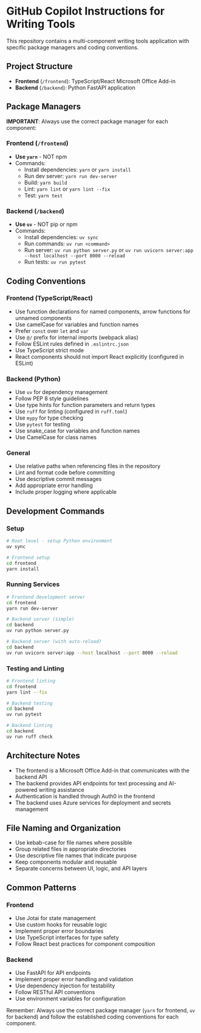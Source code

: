 # GitHub Copilot Instructions for Writing Tools

This repository contains a multi-component writing tools application with specific package managers and coding conventions.

## Project Structure

- **Frontend** (`/frontend`): TypeScript/React Microsoft Office Add-in
- **Backend** (`/backend`): Python FastAPI application

## Package Managers

**IMPORTANT**: Always use the correct package manager for each component:

### Frontend (`/frontend`)
- **Use `yarn`** - NOT npm
- Commands:
  - Install dependencies: `yarn` or `yarn install`
  - Run dev server: `yarn run dev-server`
  - Build: `yarn build`
  - Lint: `yarn lint` or `yarn lint --fix`
  - Test: `yarn test`

### Backend (`/backend`)
- **Use `uv`** - NOT pip or npm
- Commands:
  - Install dependencies: `uv sync`
  - Run commands: `uv run <command>`
  - Run server: `uv run python server.py` or `uv run uvicorn server:app --host localhost --port 8000 --reload`
  - Run tests: `uv run pytest`

## Coding Conventions

### Frontend (TypeScript/React)
- Use function declarations for named components, arrow functions for unnamed components
- Use camelCase for variables and function names
- Prefer `const` over `let` and `var`
- Use `@/` prefix for internal imports (webpack alias)
- Follow ESLint rules defined in `.eslintrc.json`
- Use TypeScript strict mode
- React components should not import React explicitly (configured in ESLint)

### Backend (Python)
- Use `uv` for dependency management
- Follow PEP 8 style guidelines
- Use type hints for function parameters and return types
- Use `ruff` for linting (configured in `ruff.toml`)
- Use `mypy` for type checking
- Use `pytest` for testing
- Use snake_case for variables and function names
- Use CamelCase for class names

### General
- Use relative paths when referencing files in the repository
- Lint and format code before committing
- Use descriptive commit messages
- Add appropriate error handling
- Include proper logging where applicable

## Development Commands

### Setup
```bash
# Root level - setup Python environment
uv sync

# Frontend setup
cd frontend
yarn install
```

### Running Services
```bash
# Frontend development server
cd frontend
yarn run dev-server

# Backend server (simple)
cd backend
uv run python server.py

# Backend server (with auto-reload)
cd backend
uv run uvicorn server:app --host localhost --port 8000 --reload
```

### Testing and Linting
```bash
# Frontend linting
cd frontend
yarn lint --fix

# Backend testing
cd backend
uv run pytest

# Backend linting
cd backend
uv run ruff check
```

## Architecture Notes

- The frontend is a Microsoft Office Add-in that communicates with the backend API
- The backend provides API endpoints for text processing and AI-powered writing assistance
- Authentication is handled through Auth0 in the frontend
- The backend uses Azure services for deployment and secrets management

## File Naming and Organization

- Use kebab-case for file names where possible
- Group related files in appropriate directories
- Use descriptive file names that indicate purpose
- Keep components modular and reusable
- Separate concerns between UI, logic, and API layers

## Common Patterns

### Frontend
- Use Jotai for state management
- Use custom hooks for reusable logic
- Implement proper error boundaries
- Use TypeScript interfaces for type safety
- Follow React best practices for component composition

### Backend
- Use FastAPI for API endpoints
- Implement proper error handling and validation
- Use dependency injection for testability
- Follow RESTful API conventions
- Use environment variables for configuration

Remember: Always use the correct package manager (`yarn` for frontend, `uv` for backend) and follow the established coding conventions for each component.